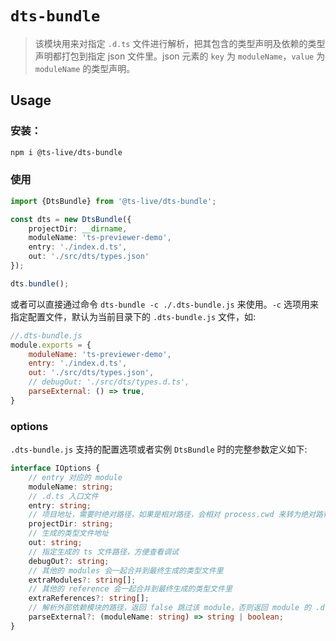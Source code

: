 # `dts-bundle`

> 该模块用来对指定 `.d.ts` 文件进行解析，把其包含的类型声明及依赖的类型声明都打包到指定 json 文件里。json 元素的 `key` 为 `moduleName`，`value` 为 `moduleName` 的类型声明。


## Usage

### 安装：

```bash
npm i @ts-live/dts-bundle
```

### 使用
```ts
import {DtsBundle} from '@ts-live/dts-bundle';

const dts = new DtsBundle({
    projectDir: __dirname,
    moduleName: 'ts-previewer-demo',
    entry: './index.d.ts',
    out: './src/dts/types.json'
});

dts.bundle();
```

或者可以直接通过命令 `dts-bundle -c ./.dts-bundle.js` 来使用。`-c` 选项用来指定配置文件，默认为当前目录下的 `.dts-bundle.js` 文件，如:

```js
//.dts-bundle.js
module.exports = {
    moduleName: 'ts-previewer-demo',
    entry: './index.d.ts',
    out: './src/dts/types.json',
    // debugOut: './src/dts/types.d.ts',
    parseExternal: () => true,
}
```

### options

`.dts-bundle.js` 支持的配置选项或者实例 `DtsBundle` 时的完整参数定义如下:

```ts
interface IOptions {
    // entry 对应的 module
    moduleName: string;
    // .d.ts 入口文件
    entry: string;
    // 项目地址，需要时绝对路径，如果是相对路径，会相对 process.cwd 来转为绝对路径
    projectDir: string;
    // 生成的类型文件地址
    out: string;
    // 指定生成的 ts 文件路径，方便查看调试
    debugOut?: string;
    // 其他的 modules 会一起合并到最终生成的类型文件里
    extraModules?: string[];
    // 其他的 reference 会一起合并到最终生成的类型文件里
    extraReferences?: string[];
    // 解析外部依赖模块的路径，返回 false 跳过该 module，否则返回 module 的 .d.ts 绝对路径
    parseExternal?: (moduleName: string) => string | boolean;
}
```